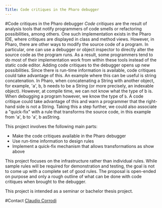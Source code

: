 ```yaml
---
Title: Code critiques in the Pharo debugger
---
```

#Code critiques in the Pharo debugger
*Code critiques* are the result of analysis tools that notify programmers of 
code smells or refactoring possibilities, among others. One such 
implementation exists in the Pharo IDE, where critiques are displayed in class 
and method views. However, in Pharo, there are other ways to modify the source 
code of a program. In particular, one can use a debugger or object inspector 
to directly alter the source code as the program runs. As a result, some 
programmers tend to do most of their implementation work from within these 
tools instead of the static code editor. Adding code critiques to the debugger 
opens up new possibilities. Since there is run-time information is available, 
code critiques could take advantage of this. An example where this can be 
useful is string concatenation. In Pharo, when concatenating a String with 
another object, for example, 'a', b, b needs to be a String (or more 
precisely, an indexable object). However, at compile time, we can not know 
what the type of b is. When debugging a program however, we know the type of 
`b`. A code critique could take advantage of this and warn a programmer that 
the right-hand side is not a String. Taking this a step further, we could also 
associate a "quick-fix" with a rule that transforms the source code, in this 
example from 'a', b to 'a', b asString.

This project involves the following main parts:


-  Make the code critiques available in the Pharo debugger
-  Use run-time information to design rules
-  Implement a quick-fix mechanism that allows transformations as show above

This project focuses on the infrastructure rather than individual rules. While 
sample rules will be required for demonstration and testing, the goal is not 
to come up with a complete set of good rules. The proposal is open-ended on 
purpose and only a rough outline of what can be done with code critiques when 
brought to the debugger.


This project is intended as a seminar or bachelor thesis project.

#Contact
[Claudio Corrodi](%base_url%/staff/Corrodi)

